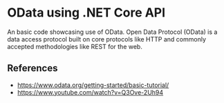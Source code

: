 ﻿# OData using .NET Core API
An basic code showcasing use of OData. Open Data Protocol (OData) is a data access protocol built on core protocols like HTTP and commonly accepted methodologies like REST for the web.


## References
- https://www.odata.org/getting-started/basic-tutorial/
- https://www.youtube.com/watch?v=Q3Ove-2Uh94
